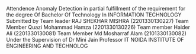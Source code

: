Attendence Anomaly Detection
 in partial fulfillment of the requirement for the degree
 Of
 Bachelor Of Technology
 In
 INFORMATION TECHNOLOGY
 Submitted by
 Team leader RAJ SHEKHAR MISHRA (2201330130227)
 Team Member Quazi Mohammad Hamza (2201330130226)
 Team member Haider Ali (2201330130081)
 Team Member Md Mosharraf Alam (2101330130082)
 Under the
 Supervision of
 Dr Mini Jain
 Professor
 IT 
NOIDA INSTITUTE OF ENGINEERING AND TECHNOLOG
